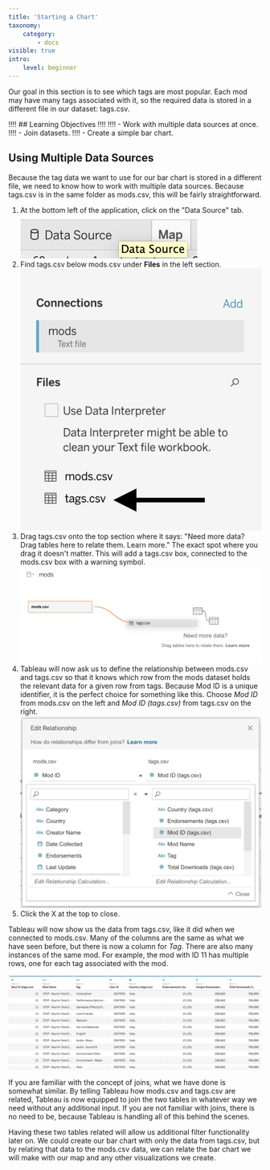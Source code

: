 ```yaml
---
title: 'Starting a Chart'
taxonomy:
    category:
        - docs
visible: true
intro:
    level: beginner
---
```


Our goal in this section is to see which tags are most popular. Each mod may have many tags associated with it, so the required data is stored in a different file in our dataset: tags.csv.

!!!! ## Learning Objectives
!!!! 
!!!! - Work with multiple data sources at once.
!!!! - Join datasets.
!!!! - Create a simple bar chart.

## Using Multiple Data Sources

Because the tag data we want to use for our bar chart is stored in a different file, we need to know how to work with multiple data sources. Because tags.csv is in the same folder as mods.csv, this will be fairly straightforward.

1. At the bottom left of the application, click on the "Data Source" tab.
![Data source tab](01.data-source.png)
2. Find tags.csv below mods.csv under **Files** in the left section.
![tags.csv](02.tags-csv.png)
3. Drag tags.csv onto the top section where it says: "Need more data? Drag tables here to relate them. Learn more." The exact spot where you drag it doesn't matter. This will add a tags.csv box, connected to the mods.csv box with a warning symbol.
![Add tags.csv data](03.add-tags.png)
4. Tableau will now ask us to define the relationship between mods.csv and tags.csv so that it knows which row from the mods dataset holds the relevant data for a given row from tags. Because Mod ID is a unique identifier, it is the perfect choice for something like this. Choose _Mod ID_ from mods.csv on the left and _Mod ID (tags.csv)_ from tags.csv on the right.
![Relate mods.csv and tags.csv using Mod ID](04.define-relationships.png)
5. Click the X at the top to close.

Tableau will now show us the data from tags.csv, like it did when we connected to mods.csv. Many of the columns are the same as what we have seen before, but there is now a column for _Tag_. There are also many instances of the same mod. For example, the mod with ID 11 has multiple rows, one for each tag associated with the mod.

![tags.csv data](05.tags-data.png)

If you are familiar with the concept of joins, what we have done is somewhat similar. By telling Tableau how mods.csv and tags.csv are related, Tableau is now equipped to join the two tables in whatever way we need without any additional input. If you are not familiar with joins, there is no need to be, because Tableau is handling all of this behind the scenes.

Having these two tables related will allow us additional filter functionality later on. We could create our bar chart with only the data from tags.csv, but by relating that data to the mods.csv data, we can relate the bar chart we will make with our map and any other visualizations we create.